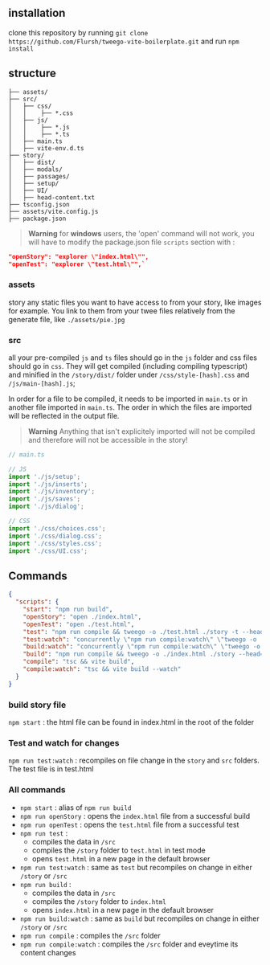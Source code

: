 ## installation
clone this repository by running `git clone https://github.com/Flursh/tweego-vite-boilerplate.git` and run `npm install`

## structure
```
├── assets/
├── src/
│   ├── css/
│   │    ├── *.css
│   ├── js/
│   │    ├── *.js
│   │    ├── *.ts
│   ├── main.ts
│   ├── vite-env.d.ts
├── story/
│   ├── dist/
│   ├── modals/
│   ├── passages/
│   ├── setup/
│   ├── UI/
│   ├── head-content.txt
├── tsconfig.json
├── assets/vite.config.js
├── package.json
```
> **Warning**
> for **windows** users, the 'open' command will not work, you will have to modify the package.json file `scripts` section with :
```json
"openStory": "explorer \"index.html\"",
"openTest": "explorer \"test.html\"",`
```

### assets
story any static files you want to have access to from your story, like images for example. You link to them from your twee files relatively from the generate file, like `./assets/pie.jpg`

### src
all your pre-compiled `js` and `ts` files should go in the `js` folder and css files should go in `css`. They will get compiled (including compiling typescript) and minified in the `/story/dist/` folder under `/css/style-[hash].css` and `/js/main-[hash].js`;

In order for a file to be compiled, it needs to be imported in `main.ts` or in another file imported in `main.ts`. The order in which the files are imported will be reflected in the output file.

> **Warning**
> Anything that isn't explicitely imported will not be compiled and therefore will not be accessible in the story!

```ts
// main.ts

// JS
import './js/setup';
import './js/inserts';
import './js/inventory';
import './js/saves';
import './js/dialog';

// CSS
import './css/choices.css';
import './css/dialog.css';
import './css/styles.css';
import './css/UI.css';
```

## Commands

```json
{
  "scripts": {
    "start": "npm run build",
    "openStory": "open ./index.html",
    "openTest": "open ./test.html",
    "test": "npm run compile && tweego -o ./test.html ./story -t --head=\"./story/head-content.txt\" && npm run openTest",
    "test:watch": "concurrently \"npm run compile:watch\" \"tweego -o ./test.html ./story --head=\"./story/head-content.txt\" -w -t\" \"npm run openTest\"",
    "build:watch": "concurrently \"npm run compile:watch\" \"tweego -o ./test.html ./story --head=\"./story/head-content.txt\" -w\" \"npm run openStory\"",
    "build": "npm run compile && tweego -o ./index.html ./story --head=\"./story/head-content.txt\" && npm run openStory",
    "compile": "tsc && vite build",
    "compile:watch": "tsc && vite build --watch"
  }
}
```

### build story file
`npm start` : the html file can be found in index.html in the root of the folder

### Test and watch for changes
`npm run test:watch` : recompiles on file change in the `story` and `src` folders. The test file is in test.html

### All commands

- `npm start` : alias of `npm run build`
- `npm run openStory` : opens the `index.html` file from a successful build
- `npm run openTest` : opens the `test.html` file from a successful test
- `npm run test` : 
    - compiles the data in `/src`
    - compiles the `/story` folder to `test.html` in test mode
    - opens `test.html` in a new page in the default browser
- `npm run test:watch` : same as `test` but recompiles on change in either `/story` or `/src`
- `npm run build` : 
    - compiles the data in `/src`
    - compiles the `/story` folder to `index.html`
    - opens `index.html` in a new page in the default browser
- `npm run build:watch` : same as `build` but recompiles on change in either `/story` or `/src`
- `npm run compile` : compiles the `/src` folder
- `npm run compile:watch` : compiles the `/src` folder and eveytime its content changes